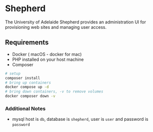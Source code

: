 Shepherd
========

The University of Adelaide Shepherd provides an administration UI for provisioning web sites and managing user access.

## Requirements

* Docker ( macOS - docker for mac)
* PHP installed on your host machine
* Composer


```bash
# setup 
composer install
# bring up containers
docker compose up -d
# bring down containers, -v to remove volumes
docker composer down -v
```

### Additional Notes

- mysql host is `db`, database is `shepherd`, user is `user` and password is `password`
